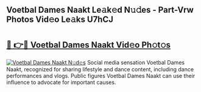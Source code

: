 ## Voetbal Dames Naakt Le𝚊k𝚎d N𝚞𝚍es - Part-Vrw Photos Vid𝚎o Le𝚊ks U7hCJ

# <h2><a href="http://fb3lqp6.evod.top/?m=Voetbal+Dames+Naakt">🔗 👉🔴 Voetbal Dames Naakt Vid𝚎o Ph𝚘t𝚘s</a></h2>

[![Voetbal Dames Naakt N𝚞d𝚎s](https://i.imgur.com/8V9OHl7.gif)](http://fb3lqp6.evod.top/?m=Voetbal+Dames+Naakt)
Social media sensation Voetbal Dames Naakt, recognized for sharing lifestyle and dance content, including dance performances and vlogs. Public figures Voetbal Dames Naakt can use their influence to advocate for important causes. 
